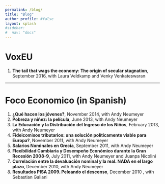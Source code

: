 ```yaml
---
permalink: /blog/
title: "Blog"
author_profile: #false
layout: splash
#sidebar:
#  nav: "docs"
---
```


# VoxEU
1. **The tail that wags the economy: The origin of secular stagnation**, September 2016, with Laura Veldkamp and Venky Venkateswaran

***
# Foco Economico (in Spanish)
1. **¿Qué hacen los jóvenes?**, November 2014, with Andy Neumeyer
2. **Pobreza y niñez: la película**, June 2013, with Andy Neumeyer
3. **La Educación y la Distribución del Ingreso de los Niños**, February 2013, with Andy Neumeyer
4. **Fideicomisos tributarios: una solución políticamente viable para Europa?**, November 2011, with Andy Neumeyer
5. **Salarios Nominales en Grecia**, September 2011, with Andy Neumeyer
6. **Flexibilidad Cambiaria y Desempeño Económico durante la Gran Recesión 2008-9**, July 2011, with Andy Neumeyer and Juanpa Nicolini
7. **Correlación entre la devaluación nominal y la real. NADA en el largo plazo**, December 2010, with Andy Neumeyer
8. **Resultados PISA 2009. Peleando el descenso**, December 2010 , with Sebastian Galiani
